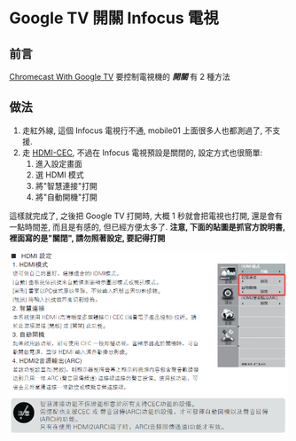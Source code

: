 # Google TV 開關 Infocus 電視


## 前言

[Chromecast With Google TV](https://store.google.com/tw/product/chromecast_google_tv) 要控制電視機的 ***開關*** 有 2 種方法

## 做法

1. 走紅外線, 這個 Infocus 電視行不通, mobile01 上面很多人也都測過了, 不支援.
1. 走 [HDMI-CEC](https://zh.wikipedia.org/zh-tw/CEC), 不過在 Infocus 電視預設是關閉的, 設定方式也很簡單:
    1. 進入設定畫面
    1. 選 HDMI 模式
    1. 將"智慧連接"打開
    1. 將"自動開機"打開

這樣就完成了, 之後把 Google TV 打開時, 大概 1 秒就會把電視也打開, 還是會有一點時間差, 而且是有感的, 但已經方便太多了.
**注意, 下面的貼圖是抓官方說明書, 裡面寫的是"關閉", 請勿照著設定, 要記得打開**

![ ](/zh-tw/images/software/google_tv/infocus_hdmi_setup.png)



